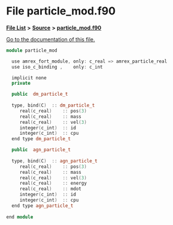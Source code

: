 
# File particle\_mod.f90

[**File List**](files.md) **>** [**Source**](dir_74389ed8173ad57b461b9d623a1f3867.md) **>** [**particle\_mod.f90**](particle__mod_8f90.md)

[Go to the documentation of this file.](particle__mod_8f90.md) 


````cpp
module particle_mod

  use amrex_fort_module, only: c_real => amrex_particle_real
  use iso_c_binding ,    only: c_int

  implicit none
  private

  public  dm_particle_t
  
  type, bind(C)  :: dm_particle_t
     real(c_real)    :: pos(3)
     real(c_real)    :: mass
     real(c_real)    :: vel(3)
     integer(c_int)  :: id
     integer(c_int)  :: cpu
  end type dm_particle_t

  public  agn_particle_t
  
  type, bind(C)  :: agn_particle_t
     real(c_real)    :: pos(3)
     real(c_real)    :: mass
     real(c_real)    :: vel(3)
     real(c_real)    :: energy
     real(c_real)    :: mdot
     integer(c_int)  :: id
     integer(c_int)  :: cpu
  end type agn_particle_t
  
end module
````

